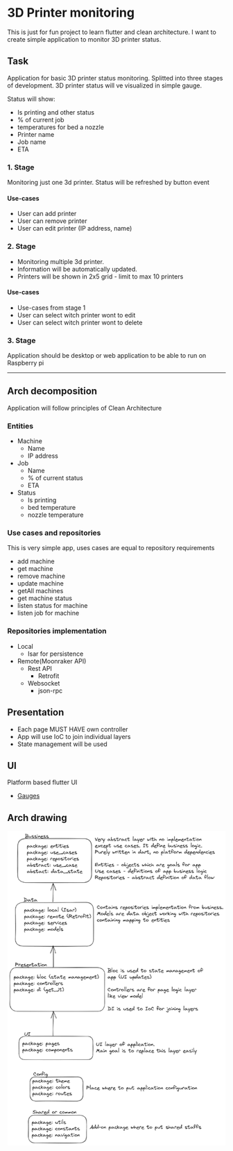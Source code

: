 # 3D Printer monitoring

This is just for fun project to learn flutter and clean architecture. I want to create simple application to monitor 3D printer status.

## Task

Application for basic 3D printer status monitoring. Splitted into three stages of development. 3D printer status will ve visualized in simple gauge.

Status will show:
- Is printing and other status
- % of current job
- temperatures for bed a nozzle
- Printer name
- Job name
- ETA

### 1. Stage

Monitoring just one 3d printer. Status will be refreshed by button event

#### Use-cases
- User can add printer
- User can remove printer
- User can edit printer (IP address, name)

### 2. Stage

- Monitoring multiple 3d printer.
- Information will be automatically updated.
- Printers will be shown in 2x5 grid - limit to max 10 printers

#### Use-cases

- Use-cases from stage 1
- User can select witch printer wont to edit
- User can select witch printer wont to delete

### 3. Stage

Application should be desktop or web application to be able to run on Raspberry pi

---

## Arch decomposition

Application will follow principles of Clean Architecture

### Entities

- Machine
    - Name
    - IP address
- Job
    - Name
    - % of current status
    - ETA
- Status
    - Is printing
    - bed temperature
    - nozzle temperature

### Use cases and repositories

This is very simple app, uses cases are equal to repository requirements

- add machine
- get machine
- remove machine
- update machine
- getAll machines
- get machine status
- listen status for machine
- listen job for machine

### Repositories implementation

- Local
    - Isar for persistence
- Remote(Moonraker API)
    - Rest API
        - Retrofit
    - Websocket
        - json-rpc

## Presentation

- Each page MUST HAVE own controller
- App will use IoC to join individual layers
- State management will be used

## UI

Platform based flutter UI

- [Gauges](https://pub.dev/packages/syncfusion_flutter_gauges)

## Arch drawing

![architecture decomposition](doc/resources/arch_drawing.png)